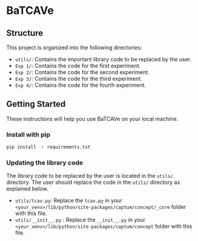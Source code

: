 # BaTCAVe

## Structure
This project is organized into the following directories:
- `utils/`: Contains the important library code to be replaced by the user.
- `Exp 1/`: Contains the code for the first experiment.
- `Exp 2/`: Contains the code for the second experiment.
- `Exp 3/`: Contains the code for the third experiment.
- `Exp 4/`: Contains the code for the fourth experiment.

## Getting Started
These instructions will help you use BaTCAVe on your local machine.

### Install with pip
```bash
pip install -r requirements.txt
```

### Updating the library code
The library code to be replaced by the user is located in the `utils/` directory. The user should replace the code in the `utils/` directory as explained below.
- `utils/tcav.py`: Replace the `tcav.py` in your `<your_venv>/lib/python/site-packages/captum/concept/_core` folder with this file.
- `utils/__init__.py` : Replace the `__init__.py` in your `<your_venv>/lib/python/site-packages/captum/concept` folder with this file.
